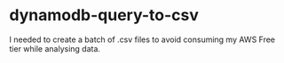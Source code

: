 # dynamodb-query-to-csv

I needed to create a batch of .csv files to avoid consuming my AWS Free tier while analysing data. 
